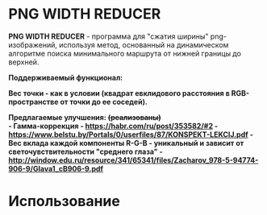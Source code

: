 # PNG WIDTH REDUCER
<b>PNG WIDTH REDUCER</b> - программа для "сжатия ширины" png-изображений, используя метод, основанный на динамическом алгоритме поиска минимального маршрута от нижней границы до верхней. <br>

<b>Поддерживаемый функционал:<b><br>

<b>Вес точки</b> - как в условии (квадрат евклидового расстояния в RGB-пространстве от точки до ее соседей). <br>

<b>Предлагаемые улучшения: <s>(реализованы)</s></b><br>
	-	Гамма-коррекция
 		- https://habr.com/ru/post/353582/#2
 		- https://www.belstu.by/Portals/0/userfiles/87/KONSPEKT-LEKCIJ.pdf
	- 	Вес вклада каждой компоненты R-G-B - уникальный и зависит от светочувствительности "среднего глаза"
		- http://window.edu.ru/resource/341/65341/files/Zacharov_978-5-94774-906-9/Glava1_cB906-9.pdf

# Использование

